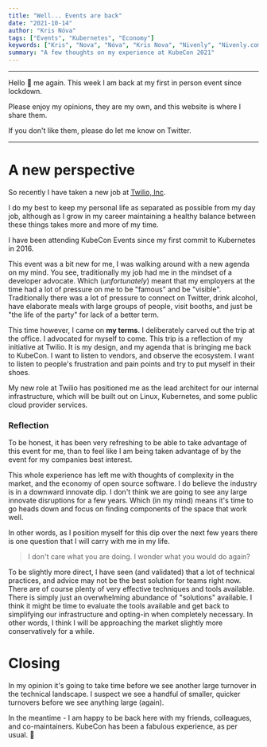 ```yaml
---
title: "Well... Events are back"
date: "2021-10-14"
author: "Kris Nóva"
tags: ["Events", "Kubernetes", "Economy"]
keywords: ["Kris", "Nova", "Nóva", "Kris Nova", "Nivenly", "Nivenly.com", "Blog", "Writing", "Kubecon", "Reflection", "Linux Foundation", "2021", "Los Angeles", "Events"]
summary: "A few thoughts on my experience at KubeCon 2021"
---
```

---

Hello 🙂 me again. This week I am back at my first in person event since lockdown.

Please enjoy my opinions, they are my own, and this website is where I share them.

If you don't like them, please do let me know on Twitter.

---

# A new perspective

So recently I have taken a new job at [Twilio, Inc](https://twilio.com). 

I do my best to keep my personal life as separated as possible from my day job, although as I grow in my career maintaining a healthy balance between these things takes more and more of my time.

I have been attending KubeCon Events since my first commit to Kubernetes in 2016. 

This event was a bit new for me, I was walking around with a new agenda on my mind. You see, traditionally my job had me in the mindset of a developer advocate. Which (_unfortunately_) meant that my employers at the time had a lot of pressure on me to be "famous" and be "visible". Traditionally there was a lot of pressure to connect on Twitter, drink alcohol, have elaborate meals with large groups of people, visit booths, and just be "the life of the party" for lack of a better term. 

This time however, I came on **my terms**. I deliberately carved out the trip at the office. I advocated for myself to come. This trip is a reflection of my initiative at Twilio. It is my design, and my agenda that is bringing me back to KubeCon. I want to listen to vendors, and observe the ecosystem. I want to listen to people's frustration and pain points and try to put myself in their shoes. 

My new role at Twilio has positioned me as the lead architect for our internal infrastructure, which will be built out on Linux, Kubernetes, and some public cloud provider services. 

### Reflection

To be honest, it has been very refreshing to be able to take advantage of this event for me, than to feel like I am being taken advantage of by the event for my companies best interest. 

This whole experience has left me with thoughts of complexity in the market, and the economy of open source software. I do believe the industry is in a downward innovate dip. I don't think we are going to see any large innovate disruptions for a few years. Which (in my mind) means it's time to go heads down and focus on finding components of the space that work well.

In other words, as I position myself for this dip over the next few years there is one question that I will carry with me in my life. 

 > I don't care what you are doing. I wonder what you would do again?
 
To be slightly more direct, I have seen (and validated) that a lot of technical practices, and advice may not be the best solution for teams right now. There are of course plenty of very effective techniques and tools available. There is simply just an overwhelming abundance of "solutions" available. I think it might be time to evaluate the tools available and get back to simplifying our infrastructure and opting-in when completely necessary. In other words, I think I will be approaching the market slightly more conservatively for a while. 

# Closing

In my opinion it's going to take time before we see another large turnover in the technical landscape. I suspect we see a handful of smaller, quicker turnovers before we see anything large (again).

In the meantime - I am happy to be back here with my friends, colleagues, and co-maintainers. KubeCon has been a fabulous experience, as per usual. 🙂


